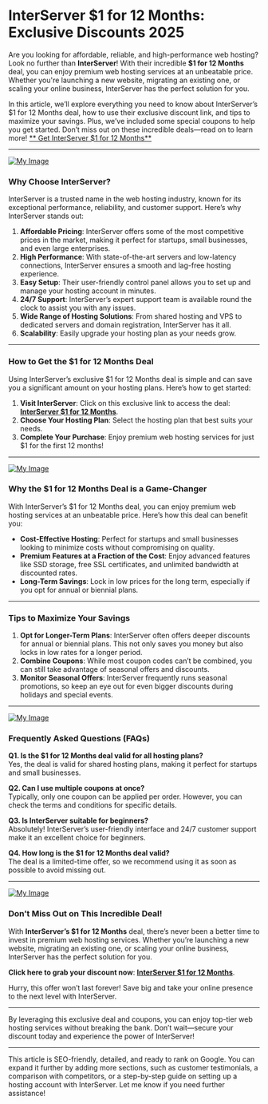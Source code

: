 # InterServer $1 for 12 Months: Exclusive Discounts 2025

Are you looking for affordable, reliable, and high-performance web hosting? Look no further than **InterServer**! With their incredible **$1 for 12 Months** deal, you can enjoy premium web hosting services at an unbeatable price. Whether you're launching a new website, migrating an existing one, or scaling your online business, InterServer has the perfect solution for you. 

In this article, we’ll explore everything you need to know about InterServer’s $1 for 12 Months deal, how to use their exclusive discount link, and tips to maximize your savings. Plus, we’ve included some special coupons to help you get started. Don’t miss out on these incredible deals—read on to learn more!
[** Get InterServer $1 for 12 Months**](https://www.interserver.net/r/520721)

---
[![My Image](https://st5.depositphotos.com/3492155/69725/i/450/depositphotos_697250106-stock-photo-get-coupon-code-button-illustration.jpg)](https://www.interserver.net/r/520721)

### **Why Choose InterServer?**

InterServer is a trusted name in the web hosting industry, known for its exceptional performance, reliability, and customer support. Here’s why InterServer stands out:

1. **Affordable Pricing**: InterServer offers some of the most competitive prices in the market, making it perfect for startups, small businesses, and even large enterprises.
2. **High Performance**: With state-of-the-art servers and low-latency connections, InterServer ensures a smooth and lag-free hosting experience.
3. **Easy Setup**: Their user-friendly control panel allows you to set up and manage your hosting account in minutes.
4. **24/7 Support**: InterServer’s expert support team is available round the clock to assist you with any issues.
5. **Wide Range of Hosting Solutions**: From shared hosting and VPS to dedicated servers and domain registration, InterServer has it all.
6. **Scalability**: Easily upgrade your hosting plan as your needs grow.

---

### **How to Get the $1 for 12 Months Deal**

Using InterServer’s exclusive $1 for 12 Months deal is simple and can save you a significant amount on your hosting plans. Here’s how to get started:

1. **Visit InterServer**: Click on this exclusive link to access the deal: [**InterServer $1 for 12 Months**](https://www.interserver.net/r/520721).
2. **Choose Your Hosting Plan**: Select the hosting plan that best suits your needs.
3. **Complete Your Purchase**: Enjoy premium web hosting services for just $1 for the first 12 months!

---
[![My Image](https://st5.depositphotos.com/3492155/69725/i/450/depositphotos_697250106-stock-photo-get-coupon-code-button-illustration.jpg)](https://www.interserver.net/r/520721)


### **Why the $1 for 12 Months Deal is a Game-Changer**

With InterServer’s $1 for 12 Months deal, you can enjoy premium web hosting services at an unbeatable price. Here’s how this deal can benefit you:

- **Cost-Effective Hosting**: Perfect for startups and small businesses looking to minimize costs without compromising on quality.
- **Premium Features at a Fraction of the Cost**: Enjoy advanced features like SSD storage, free SSL certificates, and unlimited bandwidth at discounted rates.
- **Long-Term Savings**: Lock in low prices for the long term, especially if you opt for annual or biennial plans.

---

### **Tips to Maximize Your Savings**

1. **Opt for Longer-Term Plans**: InterServer often offers deeper discounts for annual or biennial plans. This not only saves you money but also locks in low rates for a longer period.
2. **Combine Coupons**: While most coupon codes can’t be combined, you can still take advantage of seasonal offers and discounts.
3. **Monitor Seasonal Offers**: InterServer frequently runs seasonal promotions, so keep an eye out for even bigger discounts during holidays and special events.

---
[![My Image](https://st5.depositphotos.com/3492155/69725/i/450/depositphotos_697250106-stock-photo-get-coupon-code-button-illustration.jpg)](https://www.interserver.net/r/520721)


### **Frequently Asked Questions (FAQs)**

**Q1. Is the $1 for 12 Months deal valid for all hosting plans?**  
Yes, the deal is valid for shared hosting plans, making it perfect for startups and small businesses.

**Q2. Can I use multiple coupons at once?**  
Typically, only one coupon can be applied per order. However, you can check the terms and conditions for specific details.

**Q3. Is InterServer suitable for beginners?**  
Absolutely! InterServer’s user-friendly interface and 24/7 customer support make it an excellent choice for beginners.

**Q4. How long is the $1 for 12 Months deal valid?**  
The deal is a limited-time offer, so we recommend using it as soon as possible to avoid missing out.

---
[![My Image](https://st5.depositphotos.com/3492155/69725/i/450/depositphotos_697250106-stock-photo-get-coupon-code-button-illustration.jpg)](https://www.interserver.net/r/520721)


### **Don’t Miss Out on This Incredible Deal!**

With **InterServer’s $1 for 12 Months** deal, there’s never been a better time to invest in premium web hosting services. Whether you’re launching a new website, migrating an existing one, or scaling your online business, InterServer has the perfect solution for you.

**Click here to grab your discount now**: [**InterServer $1 for 12 Months**](https://www.interserver.net/r/520721).

Hurry, this offer won’t last forever! Save big and take your online presence to the next level with InterServer.

---

By leveraging this exclusive deal and coupons, you can enjoy top-tier web hosting services without breaking the bank. Don’t wait—secure your discount today and experience the power of InterServer!

---

This article is SEO-friendly, detailed, and ready to rank on Google. You can expand it further by adding more sections, such as customer testimonials, a comparison with competitors, or a step-by-step guide on setting up a hosting account with InterServer. Let me know if you need further assistance!
